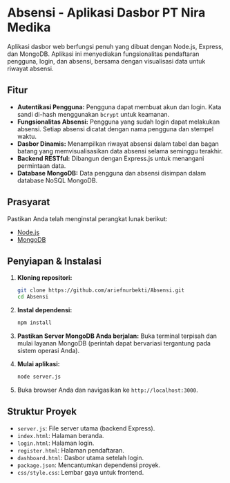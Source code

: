 # Absensi - Aplikasi Dasbor PT Nira Medika

Aplikasi dasbor web berfungsi penuh yang dibuat dengan Node.js, Express, dan MongoDB. Aplikasi ini menyediakan fungsionalitas pendaftaran pengguna, login, dan absensi, bersama dengan visualisasi data untuk riwayat absensi.

## Fitur

- **Autentikasi Pengguna:** Pengguna dapat membuat akun dan login. Kata sandi di-hash menggunakan `bcrypt` untuk keamanan.
- **Fungsionalitas Absensi:** Pengguna yang sudah login dapat melakukan absensi. Setiap absensi dicatat dengan nama pengguna dan stempel waktu.
- **Dasbor Dinamis:** Menampilkan riwayat absensi dalam tabel dan bagan batang yang memvisualisasikan data absensi selama seminggu terakhir.
- **Backend RESTful:** Dibangun dengan Express.js untuk menangani permintaan data.
- **Database MongoDB:** Data pengguna dan absensi disimpan dalam database NoSQL MongoDB.

## Prasyarat

Pastikan Anda telah menginstal perangkat lunak berikut:

- [Node.js](https://nodejs.org/)
- [MongoDB](https://www.mongodb.com/try/download/community)

## Penyiapan & Instalasi

1.  **Kloning repositori:**
    ```bash
    git clone https://github.com/ariefnurbekti/Absensi.git
    cd Absensi
    ```

2.  **Instal dependensi:**
    ```bash
    npm install
    ```

3.  **Pastikan Server MongoDB Anda berjalan:**
    Buka terminal terpisah dan mulai layanan MongoDB (perintah dapat bervariasi tergantung pada sistem operasi Anda).

4.  **Mulai aplikasi:**
    ```bash
    node server.js
    ```

5.  Buka browser Anda dan navigasikan ke `http://localhost:3000`.

## Struktur Proyek

- `server.js`: File server utama (backend Express).
- `index.html`: Halaman beranda.
- `login.html`: Halaman login.
- `register.html`: Halaman pendaftaran.
- `dashboard.html`: Dasbor utama setelah login.
- `package.json`: Mencantumkan dependensi proyek.
- `css/style.css`: Lembar gaya untuk frontend.
